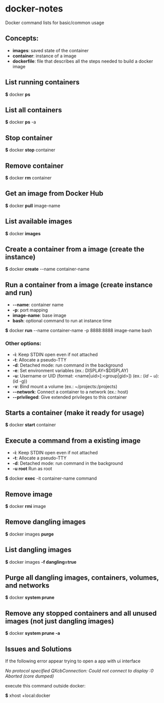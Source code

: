 # docker-notes
Docker command lists for basic/common usage

## Concepts:
* **images**: saved state of the container
* **container**: instance of a image
* **dockerfile**: file that describes all the steps needed to build a docker image

## List running containers
**$** docker **ps**

## List all containers
**$** docker **ps** -a

## Stop container
**$** docker **stop** container

## Remove container
**$** docker **rm** container

## Get an image from Docker Hub
**$** docker **pull** image-name

## List available images
**$** docker **images**

## Create a container from a image (create the instance)
**$** docker **create** --name container-name

## Run a container from a image (create instance and run)
* **--name**: container name
* **-p**: port mapping
* **image-name**: base image
* **bash**: optional command to run at instance time

**$** docker **run** --name container-name -p 8888:8888 image-name bash
### Other options:
* **-i**: Keep STDIN open even if not attached
* **-t**: Allocate a pseudo-TTY
* **-d**: Detached mode: run command in the background
* **-e**: Set environment variables (ex.: DISPLAY=$DISPLAY)
* **-u**: Username or UID (format: <name|uid>[:<group|gid>]) (ex.: $(id -u):$(id -g))
* **-v**: Bind mount a volume (ex.: ~/projects:/projects)
* **--network**: Connect a container to a network (ex.: host)
* **--privileged**: Give extended privileges to this container

## Starts a container (make it ready for usage)
**$** docker **start** container

## Execute a command from a existing image
* **-i**: Keep STDIN open even if not attached
* **-t**: Allocate a pseudo-TTY
* **-d**: Detached mode: run command in the background
* **-u root** Run as root

**$** docker **exec** -it container-name command

## Remove image
**$** docker **rmi** image

## Remove dangling images
**$** docker images **purge**

## List dangling images
**$** docker images **-f dangling=true**

## Purge all dangling images, containers, volumes, and networks
**$** docker **system prune**

## Remove any stopped containers and all unused images (not just dangling images)
**$** docker **system prune -a**

## Issues and Solutions
If the following error appear trying to open a app with ui interface

_No protocol specified
QXcbConnection: Could not connect to display :0
Aborted (core dumped)_

execute this command outside docker:

**$** xhost +local:docker
